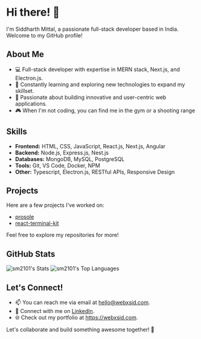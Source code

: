 # Hi there! 👋

I'm Siddharth Mittal, a passionate full-stack developer based in India. Welcome to my GitHub profile!

## About Me

- 💻 Full-stack developer with expertise in MERN stack, Next.js, and Electron.js.
- 🌱 Constantly learning and exploring new technologies to expand my skillset.
- 🚀 Passionate about building innovative and user-centric web applications.
- 🎮 When I'm not coding, you can find me in the gym or a shooting range

## Skills

- **Frontend:** HTML, CSS, JavaScript, React.js, Next.js, Angular
- **Backend:** Node.js, Express.js, Nest.js
- **Databases:** MongoDB, MySQL, PostgreSQL
- **Tools:** Git, VS Code, Docker, NPM
- **Other:** Typescript, Electron.js, RESTful APIs, Responsive Design

## Projects

Here are a few projects I've worked on:

- [prosole](https://www.npmjs.com/package/prosole)
- [react-terminal-kit](https://www.npmjs.com/package/react-terminal-kit)

Feel free to explore my repositories for more!

## GitHub Stats

![sm2101's Stats](https://github-readme-stats.vercel.app/api?username=sm2101&theme=vue-dark&show_icons=true&hide_border=true&count_private=true)
![sm2101's Top Languages](https://github-readme-stats.vercel.app/api/top-langs/?username=sm2101&theme=vue-dark&show_icons=true&hide_border=true&layout=compact)

## Let's Connect!

- 📫 You can reach me via email at hello@webxsid.com.
- 💬 Connect with me on [LinkedIn](https://www.linkedin.com/in/webxsid/).
- 🌐 Check out my portfolio at https://webxsid.com.

Let's collaborate and build something awesome together! 🚀
